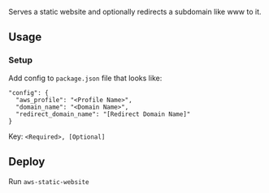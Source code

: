 Serves a static website and optionally redirects a subdomain like www to it.

## Usage

### Setup
Add config to `package.json` file that looks like:

```
"config": {
  "aws_profile": "<Profile Name>",
  "domain_name": "<Domain Name>",
  "redirect_domain_name": "[Redirect Domain Name]"
}
```

Key: `<Required>, [Optional]`

## Deploy
Run `aws-static-website`
